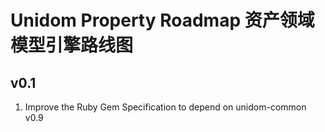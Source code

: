 # Unidom Property Roadmap 资产领域模型引擎路线图

## v0.1
1. Improve the Ruby Gem Specification to depend on unidom-common v0.9
